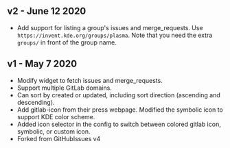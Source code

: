 ## v2 - June 12 2020

* Add support for listing a group's issues and merge_requests. Use `https://invent.kde.org/groups/plasma`. Note that you need the extra `groups/` in front of the group name.

## v1 - May 7 2020

* Modify widget to fetch issues and merge_requests.
* Support multiple GitLab domains.
* Can sort by created or updated, including sort direction (ascending and descending).
* Add gitlab-icon from their press webpage. Modified the symbolic icon to support KDE color scheme.
* Added icon selector in the config to switch between colored gitlab icon, symbolic, or custom icon.
* Forked from GitHubIssues v4
